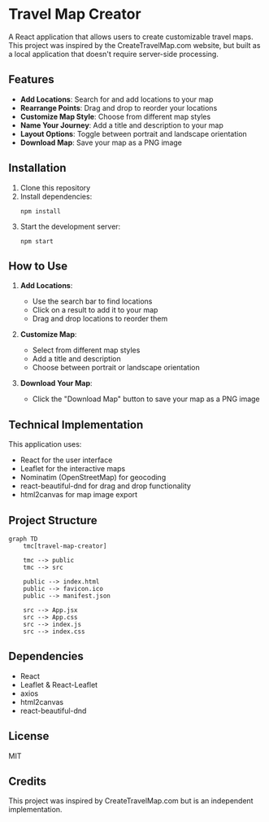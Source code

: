 # Travel Map Creator

A React application that allows users to create customizable travel maps. This project was inspired by the CreateTravelMap.com website, but built as a local application that doesn't require server-side processing.

## Features

- **Add Locations**: Search for and add locations to your map
- **Rearrange Points**: Drag and drop to reorder your locations
- **Customize Map Style**: Choose from different map styles
- **Name Your Journey**: Add a title and description to your map
- **Layout Options**: Toggle between portrait and landscape orientation
- **Download Map**: Save your map as a PNG image

## Installation

1. Clone this repository
2. Install dependencies:
   ```
   npm install
   ```
3. Start the development server:
   ```
   npm start
   ```

## How to Use

1. **Add Locations**:

   - Use the search bar to find locations
   - Click on a result to add it to your map
   - Drag and drop locations to reorder them

2. **Customize Map**:

   - Select from different map styles
   - Add a title and description
   - Choose between portrait or landscape orientation

3. **Download Your Map**:
   - Click the "Download Map" button to save your map as a PNG image

## Technical Implementation

This application uses:

- React for the user interface
- Leaflet for the interactive maps
- Nominatim (OpenStreetMap) for geocoding
- react-beautiful-dnd for drag and drop functionality
- html2canvas for map image export

## Project Structure

```mermaid
graph TD
    tmc[travel-map-creator]

    tmc --> public
    tmc --> src

    public --> index.html
    public --> favicon.ico
    public --> manifest.json

    src --> App.jsx
    src --> App.css
    src --> index.js
    src --> index.css
```

## Dependencies

- React
- Leaflet & React-Leaflet
- axios
- html2canvas
- react-beautiful-dnd

## License

MIT

## Credits

This project was inspired by CreateTravelMap.com but is an independent implementation.
